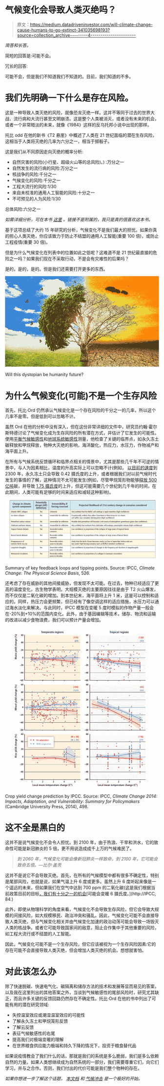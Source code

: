 # 气候变化会导致人类灭绝吗？

> 原文：<https://medium.datadriveninvestor.com/will-climate-change-cause-humans-to-go-extinct-341035698193?source=collection_archive---------4----------------------->

*简答和长答。*

简短的回答是:可能不会。

冗长的回答:

可能不会，但是我们不知道我们不知道的。目前，我们知道的不多。

# 我们先明确一下什么是存在风险。

这是一种导致人类灭绝的风险，就像恐龙灭绝一样。这并不等同于过去的世界大战、流行病和大流行甚至文明崩溃。这是整个人类被消灭，或者没有未来的机会，或者一个非常暗淡的未来，就像《1984》这样的反乌托邦小说中出现的那样。

托比 odd 在他的新书《T2 悬崖》中概述了人类在 21 世纪面临的潜在生存风险，这相当于人类将灭绝的几率为六分之一，相当于掷骰子。

这是我们从不同原因走向灭绝的概率分析:

*   自然灾害的风险(小行星、超级火山等的总风险)。) :万分之一
*   自然发生的流行病的风险:万分之一
*   核战争的风险:千分之一
*   气候变化的风险:千分之一
*   工程大流行的风险:1/30
*   来自未校准的通用人工智能的风险:十分之一
*   不可预见的人为风险:1/30

总体风险:六分之一

*如需详细分析，可在本书* [*这里*](https://www.amazon.com/Precipice-Existential-Risk-Future-Humanity-ebook/dp/B07V9GHKYP/ref=sr_1_1_sspa?dchild=1&keywords=the+precipice&qid=1598690799&sr=8-1-spons&psc=1&spLa=ZW5jcnlwdGVkUXVhbGlmaWVyPUEyMkdaRVcwT1NHUjlBJmVuY3J5cHRlZElkPUEwNTkxOTY4MTRBU0RCMzA4VE1RQyZlbmNyeXB0ZWRBZElkPUEwMTkyMzQxMlhGRzdMQVpRV1RQMyZ3aWRnZXROYW1lPXNwX2F0ZiZhY3Rpb249Y2xpY2tSZWRpcmVjdCZkb05vdExvZ0NsaWNrPXRydWU=) *。链接不是附属的，我只是真的很喜欢这本书。*

基于这项总结了大约 15 年研究的分析，气候变化不是我们最大的担忧。如果你真的担心人类灭绝，你应该致力于防止不结盟的通用人工智能(重要 100 倍)，或防止工程疫情(重要 30 倍)。

但是为什么气候变化在列表中的位置如此之低呢？这难道不是 21 世纪最直接的危险之一吗？如果我们现在不采取行动，不是会有灾难性的后果吗？

是的，是的，是的。但是我们还需要打开更多的东西。

![](img/59c997678ea8cbb3484b65182f870683.png)

Will this dystopian be humanity future?

# 为什么气候变化(可能)不是一个生存风险

首先，托比·Ord 仍然承认气候变化是一个存在风险的千分之一的几率，所以这个几率不是零。但是低到可以忽略不计。

虽然 Ord 在他的分析中没有深入，但在这份非常详细的文件中，研究员约翰·霍尔斯特德讨论了气候变化成为生存风险的所有潜在方式，并估计了它发生的可能性。使用[平衡气候敏感性](https://en.wikipedia.org/wiki/Climate_sensitivity#Equilibrium_climate_sensitivity)和[地球系统敏感性](https://en.wikipedia.org/wiki/Climate_sensitivity#Earth_system_sensitivity)测量，他检查了关键的临界点，如永久冻土碳释放和甲烷释放，物种大灭绝的影响，海洋酸化，热应力，水压力，作物减产和海平面上升。

在所有与气候系统反馈循环和临界点相关的情景中，尤其是那些几千年不可逆的情景中，与人为因素相比，温度的升高实际上可以忽略不计(例如， [以目前的速度](https://doi.org/10.1038/nature14338.)到 2300 年，永久冻土只会导致 0.42 摄氏度的上升，或者根据我们对以前气候时代发生的事情的了解，这种情况不太可能发生(例如，尽管甲烷笼形物能够[释放 500 亿吨](https://doi.org/10.1038/499401a.)碳，并导致 [1.75 摄氏度](http://climatemodels.uchicago.edu/slugulator/)的上升，但这可能需要几个世纪到几千年的时间，在此期间，人类可能有足够的时间来适应和减轻这种影响)。

![](img/5e54a8d56b174bbf816398412ad721a6.png)

Summary of key feedback loops and tipping points. Source: IPCC, *Climate Change: The Physical Science Basis*, 526.

还考虑了存在威胁的其他间接威胁，但发现不太可能。在过去，物种已经适应了更高的温度变化，古生物学表明，大规模灭绝的主要原因往往是由于 T2 火山爆发，而不仅仅是二氧化碳的增加。到本世纪末，海平面将上升 1 米，这是可以控制和适应的。同样，热压力会更频繁，但已经有了像空调这样的适应措施，水压力可以通过海水淡化来解决。与此同时，IPCC 模型在变暖 5 度时模拟的作物产量一般会在-20%到+10%的范围内变化。此外，由于基因编辑等技术，储存、物流和运输的改进以减少食物浪费，我们可以预计产量会增加。

![](img/b96fd761376ee76277b7bf51f63694db.png)

Crop yield change prediction by IPCC. Source: IPCC, *Climate Change 2014: Impacts, Adaptation, and Vulnerability: Summary for Policymakers* (Cambridge University Press, 2014), 498.

# 这不全是黑白的

这并不是说气候变化不会令人担忧。到 2100 年，由于热浪、干旱和洪水，它的致命性可能是新冠肺炎的 5 倍，更不用说造成成千上万的气候难民了。

> *到 2060 年，气候变化可能会像新冠肺炎一样致命，到 2100 年，它可能会致命五倍。—比尔·盖茨*

这并不是说它不会导致灭绝。首先，在所有的气候模型中都有很多不确定性，特别是尾部风险，也就是说，如果气温上升 6 度或更多。虽然上升 6 度听起来像是一个遥远的未来，但如果我们在空气中达到 700 ppm 的二氧化碳(这是我们根据当前政策目前的目标[，我们有十分之一的机会](https://doi.org/10.1038/nature18307.)[可能会变暖 6 摄氏度。](http://IPCC, 84.)

此外，即使从物理科学的角度来看，气候变化不会导致生存风险，但它会导致大规模的间接风险，如大规模移民、政治冲突和骚乱。因此，气候变化可能不会直接导致人类灭绝，但与气候变化相关并由气候变化加速的政治动荡可能会导致一场毁灭人类的核战争。或者它可能导致国家间的敌意，阻止合作集中于其他重要的风险，如工程大流行或不结盟的人工智能。

因此，气候变化可能不是一个生存风险，但它应该被视为一个生存风险因素:它的存在可能不会直接导致人类灭绝，但会增加人类灭绝的机会。想想就害怕。

# 对此该怎么办

除了快速脱碳、快速电气化、碳隔离和储存方法的技术和发展等显而易见的答案，以及我在这里列出的其他答案之外，当谈到气候敏感性的尾部风险时，研究尤其缺乏，而且许多关键的反馈回路仍然存在不确定性。托比·Ord 在他的书中列出了可能有用的潜在研究领域:

*   失控温室效应或潮湿温室效应的可能性
*   了解永久冻土和甲烷笼形反馈
*   了解云反馈
*   表征气候敏感性的右尾
*   提高我们对极端变暖的理解
*   在世界粮食供应能力极端和持久下降的情况下，投资于粮食替代品

如果说疫情教会了我们什么的话，那就是我们的系统是多么脆弱，我们是多么依赖自然的力量。如果人类想继续成为自然系统的一部分，我们需要尊重它们，向它们学习，并与之合作。否则，我们付出的代价可能是我们整个物种的存在。

*如果你想进一步了解这个话题，* [*本文档*](https://docs.google.com/document/d/1qmHh-cshTCMT8LX0Y5wSQm8FMBhaxhQ8OlOeRLkXIF0/edit) *和* [*气候冲击*](https://www.amazon.com/Climate-Shock-Economic-Consequences-Hotter/dp/0691171327/ref=sr_1_1?dchild=1&keywords=climate+shock&qid=1598691919&sr=8-1) *是一个极好的开始。*